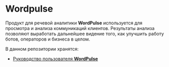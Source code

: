 # Wordpulse

Продукт для речевой аналитики **WordPulse** используется для просмотра и анализа коммуникаций клиентов. Результаты анализа позволяют выработать дальнейшее видение того, как улучшить работу ботов, операторов и бизнеса в целом.

В данном репозитории хранятся:

- [Руководство пользователя **WordPulse**](https://github.com/mts-ai/wordpulse/blob/main/WP_user_guide_ru.md)
